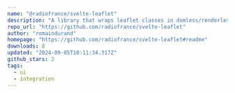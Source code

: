 ```yaml
---
name: "@radiofrance/svelte-leaflet"
description: "A library that wraps leaflet classes in domless/renderless svelte components."
repo_url: "https://github.com/radiofrance/svelte-leaflet"
author: "romaindurand"
homepage: "https://github.com/radiofrance/svelte-leaflet#readme"
downloads: 8
updated: "2024-09-05T10:11:34.317Z"
github_stars: 2
tags: 
  - ui
  - integration
---
```

